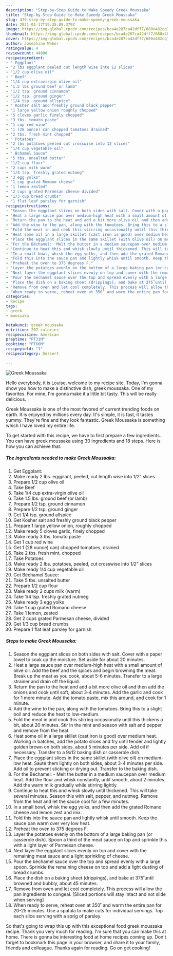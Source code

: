 ```yaml
---
description: "Step-by-Step Guide to Make Speedy Greek Moussaka"
title: "Step-by-Step Guide to Make Speedy Greek Moussaka"
slug: 479-step-by-step-guide-to-make-speedy-greek-moussaka
date: 2021-01-17T19:35:09.379Z
image: https://img-global.cpcdn.com/recipes/bca4e287ca42dff7/680x482cq70/greek-moussaka-recipe-main-photo.jpg
thumbnail: https://img-global.cpcdn.com/recipes/bca4e287ca42dff7/680x482cq70/greek-moussaka-recipe-main-photo.jpg
cover: https://img-global.cpcdn.com/recipes/bca4e287ca42dff7/680x482cq70/greek-moussaka-recipe-main-photo.jpg
author: Josephine Weber
ratingvalue: 4
reviewcount: 44800
recipeingredient:
- " Eggplant"
- "2 lbs eggplant peeled cut length wise into 12 slices"
- "1/2 cup olive oil"
- " Beef"
- "1/4 cup extravirgin olive oil"
- "1.5 lbs ground beef or lamb"
- "1/2 tsp. ground cinnamon"
- "1/2 tsp. ground ginger"
- "1/4 tsp. ground allspice"
- " Kosher salt and freshly ground black pepper"
- "1 large yellow onion roughly chopped"
- "5 cloves garlic finely chopped"
- "3 tbs. tomato paste"
- "1 cup red wine"
- "1 (28 ounce) can chopped tomatoes drained"
- "2 tbs. fresh mint chopped"
- " Potatoes"
- "2 lbs potatoes peeled cut crosswise into 12 slices"
- "1/4 cup vegetable oil"
- " Bchamel Sauce"
- "5 tbs. unsalted butter"
- "1/2 cup flour"
- "2 cups milk warm"
- "1/4 tsp. freshly grated nutmeg"
- "3 egg yolks"
- "1 cup grated Romano cheese"
- "1 lemon zested"
- "2 cups grated Parmesan cheese divided"
- "1/3 cup bread crumbs"
- "1 flat leaf parsley for garnish"
recipeinstructions:
- "Season the eggplant slices on both sides with salt. Cover with a paper towel to soak up the moisture. Set aside for about 20 minutes."
- "Heat a large sauce pan over medium-high heat with a small amount of olive oil. Add the beef and the spices and begin browning the meat. Break up the meat as you cook, about 5-6 minutes. Transfer to a large strainer and drain off the liquid."
- "Return the pan to the heat and add a bit more olive oil and then add the onions and cook until soft, about 3-4 minutes. Add the garlic and cook for 1 more minute. Add the tomato paste, mix this around, and cook for 1 minute."
- "Add the wine to the pan, along with the tomatoes. Bring this to a slight boil and reduce the heat to low-medium."
- "Fold the meat in and cook this stirring occasionally until this thickens a bit, about 20 minutes. Stir in the mint and season with salt and pepper and remove from the heat."
- "Heat some oil in a large skillet (cast iron is good) over medium heat. Working in batches, add the potato slices and fry until tender and lightly golden brown on both sides, about 5 minutes per side. Add oil if necessary. Transfer to a 9x12 baking dish or casserole dish."
- "Place the eggplant slices in the same skillet (with olive oil) on medium-low heat. Sauté them lightly on both sides, about 3-4 minutes per side. Add oil to prevent sticking or drying out. Transfer to the baking dish."
- "For the Béchamel:  Melt the butter in a medium saucepan over medium heat. Add the flour and whisk constantly, until smooth, about 2 minutes. Add the warm milk gradually while stirring lightly."
- "Continue to heat this and whisk slowly until thickened. This will take several minutes. Season this with salt, pepper, and nutmeg. Remove from the heat and let the sauce cool for a few minutes."
- "In a small bowl, whisk the egg yolks, and then add the grated Romano cheese and lemon zest and mix."
- "Fold this into the sauce pan and lightly whisk until smooth. Keep the sauce pan warm over very low heat."
- "Preheat the oven to 375 degrees F."
- "Layer the potatoes evenly on the bottom of a large baking pan (or casserole dish). Spoon a third of the meat sauce on top and sprinkle this with a light layer of Parmesan cheese."
- "Next layer the eggplant slices evenly on top and cover with the remaining meat sauce and a light sprinkling of cheese."
- "Pour the béchamel sauce over the top and spread evenly with a large spoon. Sprinkle the remaining cheese on top and add a light dusting of bread crumbs."
- "Place the dish on a baking sheet (drippings), and bake at 375˚until browned and bubbly, about 45 minutes."
- "Remove from oven and let cool completely. This process will allow the pan ingredients to congeal. [Sliced portions will stay intact and not slide when serving]"
- "When ready to serve, reheat oven at 350˚ and warm the entire pan for 20-25 minutes. Use a spatula to make cuts for individual servings. Top each slice serving with a sprig of parsley."
categories:
- Recipe
tags:
- greek
- moussaka

katakunci: greek moussaka 
nutrition: 207 calories
recipecuisine: American
preptime: "PT31M"
cooktime: "PT60M"
recipeyield: "1"
recipecategory: Dessert

---
```



![Greek Moussaka](https://img-global.cpcdn.com/recipes/bca4e287ca42dff7/680x482cq70/greek-moussaka-recipe-main-photo.jpg)

Hello everybody, it is Louise, welcome to my recipe site. Today, I'm gonna show you how to make a distinctive dish, greek moussaka. One of my favorites. For mine, I'm gonna make it a little bit tasty. This will be really delicious.

Greek Moussaka is one of the most favored of current trending foods on earth. It is enjoyed by millions every day. It's simple, it is fast, it tastes yummy. They're fine and they look fantastic. Greek Moussaka is something which I have loved my entire life.




To get started with this recipe, we have to first prepare a few ingredients. You can have greek moussaka using 30 ingredients and 18 steps. Here is how you can achieve that.

<!--inarticleads1-->

##### The ingredients needed to make Greek Moussaka:

1. Get  Eggplant:
1. Make ready 2 lbs. eggplant, peeled, cut length wise into 1/2&#34; slices
1. Prepare 1/2 cup olive oil
1. Take  Beef
1. Take 1/4 cup extra-virgin olive oil
1. Take 1.5 lbs. ground beef (or lamb)
1. Prepare 1/2 tsp. ground cinnamon
1. Prepare 1/2 tsp. ground ginger
1. Get 1/4 tsp. ground allspice
1. Get  Kosher salt and freshly ground black pepper
1. Prepare 1 large yellow onion, roughly chopped
1. Make ready 5 cloves garlic, finely chopped
1. Make ready 3 tbs. tomato paste
1. Get 1 cup red wine
1. Get 1 (28 ounce) can) chopped tomatoes, drained
1. Take 2 tbs. fresh mint, chopped
1. Take  Potatoes
1. Make ready 2 lbs. potatoes, peeled, cut crosswise into 1/2” slices
1. Make ready 1/4 cup vegetable oil
1. Get  Béchamel Sauce:
1. Take 5 tbs. unsalted butter
1. Prepare 1/2 cup flour
1. Make ready 2 cups milk (warm)
1. Take 1/4 tsp. freshly grated nutmeg
1. Make ready 3 egg yolks
1. Take 1 cup grated Romano cheese
1. Take 1 lemon, zested
1. Get 2 cups grated Parmesan cheese, divided
1. Get 1/3 cup bread crumbs
1. Prepare 1 flat leaf parsley for garnish




<!--inarticleads2-->

##### Steps to make Greek Moussaka:

1. Season the eggplant slices on both sides with salt. Cover with a paper towel to soak up the moisture. Set aside for about 20 minutes.
1. Heat a large sauce pan over medium-high heat with a small amount of olive oil. Add the beef and the spices and begin browning the meat. Break up the meat as you cook, about 5-6 minutes. Transfer to a large strainer and drain off the liquid.
1. Return the pan to the heat and add a bit more olive oil and then add the onions and cook until soft, about 3-4 minutes. Add the garlic and cook for 1 more minute. Add the tomato paste, mix this around, and cook for 1 minute.
1. Add the wine to the pan, along with the tomatoes. Bring this to a slight boil and reduce the heat to low-medium.
1. Fold the meat in and cook this stirring occasionally until this thickens a bit, about 20 minutes. Stir in the mint and season with salt and pepper and remove from the heat.
1. Heat some oil in a large skillet (cast iron is good) over medium heat. Working in batches, add the potato slices and fry until tender and lightly golden brown on both sides, about 5 minutes per side. Add oil if necessary. Transfer to a 9x12 baking dish or casserole dish.
1. Place the eggplant slices in the same skillet (with olive oil) on medium-low heat. Sauté them lightly on both sides, about 3-4 minutes per side. Add oil to prevent sticking or drying out. Transfer to the baking dish.
1. For the Béchamel:  - Melt the butter in a medium saucepan over medium heat. Add the flour and whisk constantly, until smooth, about 2 minutes. Add the warm milk gradually while stirring lightly.
1. Continue to heat this and whisk slowly until thickened. This will take several minutes. Season this with salt, pepper, and nutmeg. Remove from the heat and let the sauce cool for a few minutes.
1. In a small bowl, whisk the egg yolks, and then add the grated Romano cheese and lemon zest and mix.
1. Fold this into the sauce pan and lightly whisk until smooth. Keep the sauce pan warm over very low heat.
1. Preheat the oven to 375 degrees F.
1. Layer the potatoes evenly on the bottom of a large baking pan (or casserole dish). Spoon a third of the meat sauce on top and sprinkle this with a light layer of Parmesan cheese.
1. Next layer the eggplant slices evenly on top and cover with the remaining meat sauce and a light sprinkling of cheese.
1. Pour the béchamel sauce over the top and spread evenly with a large spoon. Sprinkle the remaining cheese on top and add a light dusting of bread crumbs.
1. Place the dish on a baking sheet (drippings), and bake at 375˚until browned and bubbly, about 45 minutes.
1. Remove from oven and let cool completely. This process will allow the pan ingredients to congeal. [Sliced portions will stay intact and not slide when serving]
1. When ready to serve, reheat oven at 350˚ and warm the entire pan for 20-25 minutes. Use a spatula to make cuts for individual servings. Top each slice serving with a sprig of parsley.




So that's going to wrap this up with this exceptional food greek moussaka recipe. Thank you very much for reading. I'm sure that you can make this at home. There is gonna be interesting food at home recipes coming up. Don't forget to bookmark this page in your browser, and share it to your family, friends and colleague. Thanks again for reading. Go on get cooking!
